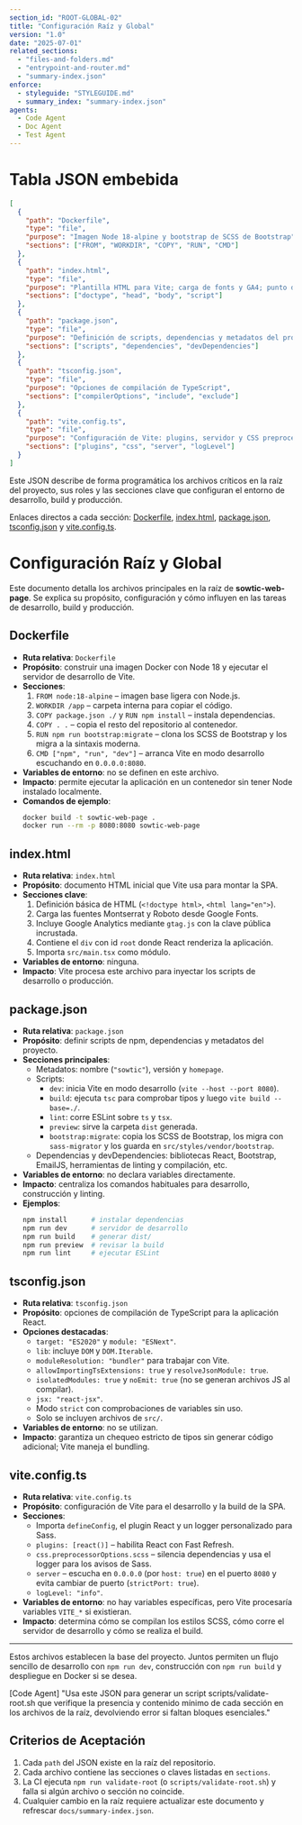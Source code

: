 ```yaml
---
section_id: "ROOT-GLOBAL-02"
title: "Configuración Raíz y Global"
version: "1.0"
date: "2025-07-01"
related_sections:
  - "files-and-folders.md"
  - "entrypoint-and-router.md"
  - "summary-index.json"
enforce:
  - styleguide: "STYLEGUIDE.md"
  - summary_index: "summary-index.json"
agents:
  - Code Agent
  - Doc Agent
  - Test Agent
---
```


# Tabla JSON embebida
```json
[
  {
    "path": "Dockerfile",
    "type": "file",
    "purpose": "Imagen Node 18-alpine y bootstrap de SCSS de Bootstrap",
    "sections": ["FROM", "WORKDIR", "COPY", "RUN", "CMD"]
  },
  {
    "path": "index.html",
    "type": "file",
    "purpose": "Plantilla HTML para Vite; carga de fonts y GA4; punto de montaje de React",
    "sections": ["doctype", "head", "body", "script"]
  },
  {
    "path": "package.json",
    "type": "file",
    "purpose": "Definición de scripts, dependencias y metadatos del proyecto",
    "sections": ["scripts", "dependencies", "devDependencies"]
  },
  {
    "path": "tsconfig.json",
    "type": "file",
    "purpose": "Opciones de compilación de TypeScript",
    "sections": ["compilerOptions", "include", "exclude"]
  },
  {
    "path": "vite.config.ts",
    "type": "file",
    "purpose": "Configuración de Vite: plugins, servidor y CSS preprocesado",
    "sections": ["plugins", "css", "server", "logLevel"]
  }
]
```

Este JSON describe de forma programática los archivos críticos en la raíz del proyecto, sus roles y las secciones clave que configuran el entorno de desarrollo, build y producción.

Enlaces directos a cada sección: [Dockerfile](#dockerfile), [index.html](#indexhtml), [package.json](#packagejson), [tsconfig.json](#tsconfigjson) y [vite.config.ts](#viteconfigts).

# Configuración Raíz y Global

Este documento detalla los archivos principales en la raíz de **sowtic-web-page**. Se explica su propósito, configuración y cómo influyen en las tareas de desarrollo, build y producción.

## Dockerfile
- **Ruta relativa**: `Dockerfile`
- **Propósito**: construir una imagen Docker con Node 18 y ejecutar el servidor de desarrollo de Vite.
- **Secciones**:
  1. `FROM node:18-alpine` – imagen base ligera con Node.js.
  2. `WORKDIR /app` – carpeta interna para copiar el código.
  3. `COPY package.json ./` y `RUN npm install` – instala dependencias.
  4. `COPY . .` – copia el resto del repositorio al contenedor.
  5. `RUN npm run bootstrap:migrate` – clona los SCSS de Bootstrap y los migra a la sintaxis moderna.
  6. `CMD ["npm", "run", "dev"]` – arranca Vite en modo desarrollo escuchando en `0.0.0.0:8080`.
- **Variables de entorno**: no se definen en este archivo.
- **Impacto**: permite ejecutar la aplicación en un contenedor sin tener Node instalado localmente.
- **Comandos de ejemplo**:
  ```bash
  docker build -t sowtic-web-page .
  docker run --rm -p 8080:8080 sowtic-web-page
  ```

## index.html
- **Ruta relativa**: `index.html`
- **Propósito**: documento HTML inicial que Vite usa para montar la SPA.
- **Secciones clave**:
  1. Definición básica de HTML (`<!doctype html>`, `<html lang="en">`).
  2. Carga las fuentes Montserrat y Roboto desde Google Fonts.
  3. Incluye Google Analytics mediante `gtag.js` con la clave pública incrustada.
  4. Contiene el `div` con id `root` donde React renderiza la aplicación.
  5. Importa `src/main.tsx` como módulo.
- **Variables de entorno**: ninguna.
- **Impacto**: Vite procesa este archivo para inyectar los scripts de desarrollo o producción.

## package.json
- **Ruta relativa**: `package.json`
- **Propósito**: definir scripts de npm, dependencias y metadatos del proyecto.
- **Secciones principales**:
  - Metadatos: nombre (`"sowtic"`), versión y `homepage`.
  - Scripts:
    - `dev`: inicia Vite en modo desarrollo (`vite --host --port 8080`).
    - `build`: ejecuta `tsc` para comprobar tipos y luego `vite build --base=./`.
    - `lint`: corre ESLint sobre `ts` y `tsx`.
    - `preview`: sirve la carpeta `dist` generada.
    - `bootstrap:migrate`: copia los SCSS de Bootstrap, los migra con `sass-migrator` y los guarda en `src/styles/vendor/bootstrap`.
  - Dependencias y devDependencies: bibliotecas React, Bootstrap, EmailJS, herramientas de linting y compilación, etc.
- **Variables de entorno**: no declara variables directamente.
- **Impacto**: centraliza los comandos habituales para desarrollo, construcción y linting.
- **Ejemplos**:
  ```bash
  npm install      # instalar dependencias
  npm run dev      # servidor de desarrollo
  npm run build    # generar dist/
  npm run preview  # revisar la build
  npm run lint     # ejecutar ESLint
  ```

## tsconfig.json
- **Ruta relativa**: `tsconfig.json`
- **Propósito**: opciones de compilación de TypeScript para la aplicación React.
- **Opciones destacadas**:
  - `target: "ES2020"` y `module: "ESNext"`.
  - `lib`: incluye `DOM` y `DOM.Iterable`.
  - `moduleResolution: "bundler"` para trabajar con Vite.
  - `allowImportingTsExtensions: true` y `resolveJsonModule: true`.
  - `isolatedModules: true` y `noEmit: true` (no se generan archivos JS al compilar).
  - `jsx: "react-jsx"`.
  - Modo `strict` con comprobaciones de variables sin uso.
  - Solo se incluyen archivos de `src/`.
- **Variables de entorno**: no se utilizan.
- **Impacto**: garantiza un chequeo estricto de tipos sin generar código adicional; Vite maneja el bundling.

## vite.config.ts
- **Ruta relativa**: `vite.config.ts`
- **Propósito**: configuración de Vite para el desarrollo y la build de la SPA.
- **Secciones**:
  - Importa `defineConfig`, el plugin React y un logger personalizado para Sass.
  - `plugins: [react()]` – habilita React con Fast Refresh.
  - `css.preprocessorOptions.scss` – silencia dependencias y usa el logger para los avisos de Sass.
  - `server` – escucha en `0.0.0.0` (por `host: true`) en el puerto `8080` y evita cambiar de puerto (`strictPort: true`).
  - `logLevel: "info"`.
- **Variables de entorno**: no hay variables específicas, pero Vite procesaría variables `VITE_*` si existieran.
- **Impacto**: determina cómo se compilan los estilos SCSS, cómo corre el servidor de desarrollo y cómo se realiza el build.

---

Estos archivos establecen la base del proyecto. Juntos permiten un flujo sencillo de desarrollo con `npm run dev`, construcción con `npm run build` y despliegue en Docker si se desea.

[Code Agent]
"Usa este JSON para generar un script scripts/validate-root.sh que verifique la presencia y contenido mínimo de cada sección en los archivos de la raíz, devolviendo error si faltan bloques esenciales."

## Criterios de Aceptación
1. Cada `path` del JSON existe en la raíz del repositorio.
2. Cada archivo contiene las secciones o claves listadas en `sections`.
3. La CI ejecuta `npm run validate-root` (o `scripts/validate-root.sh`) y falla si algún archivo o sección no coincide.
4. Cualquier cambio en la raíz requiere actualizar este documento y refrescar `docs/summary-index.json`.
